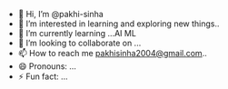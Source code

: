 - 👋 Hi, I’m @pakhi-sinha
- 👀 I’m interested in learning and exploring new things..
- 🌱 I’m currently learning ...AI ML 
- 💞️ I’m looking to collaborate on ...
- 📫 How to reach me pakhisinha2004@gmail.com..
- 😄 Pronouns: ...
- ⚡ Fun fact: ...

<!---
pakhi-sinha/pakhi-sinha is a ✨ special ✨ repository because its `README.md` (this file) appears on your GitHub profile.
You can click the Preview link to take a look at your changes.
--->
